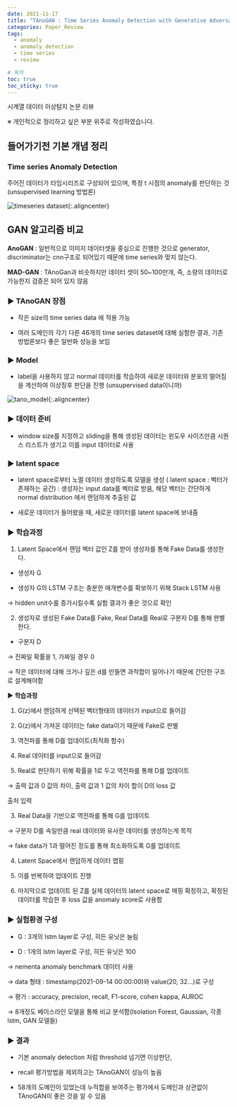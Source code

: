 ```yaml
---
date: 2021-11-17
title: "TAnoGAN : Time Series Anomaly Detection with Generative Adversarial Networks"
categories: Paper_Review
tags:
  - anomaly
  - anomaly detection
  - time series
  - review

# 목차
toc: true  
toc_sticky: true 
---
```


시계열 데이터 이상탐지 논문 리뷰


※ 개인적으로 정리하고 싶은 부분 위주로 작성하였습니다.
​
## 들어가기전 기본 개념 정리
### Time series Anomaly Detection

주어진 데이터가 타임시리즈로 구성되어 있으며, 특정 t 시점의 anomaly를 판단하는 것(unsupervised learning 방법론)

![timeseries dataset]({{https://github.com/wlslwlsl/wlslwlsl.github.io}}/assets/논문리뷰/tano1.png ){:.aligncenter}


## GAN 알고리즘 비교

**AnoGAN** : 일반적으로 이미지 데이터셋을 중심으로 진행한 것으로 generator, discriminator는 cnn구조로 되어있기 때문에 time series와 맞지 않는다.

**MAD-GAN** : TAnoGan과 비슷하지만 데이터 셋이 50~100만개, 즉, 소량의 데이터로 가능한지 검증은 되어 있지 않음

### ▶ TAnoGAN 장점

- 작은 size의 time series data 에 적용 가능

- 여러 도메인의 각기 다른 46개의 time series dataset에 대해 실험한 결과, 기존 방법론보다 좋은 일반화 성능을 보임

### ▶ Model

- label을 사용하지 않고 normal 데이터를 학습하여 새로운 데이터와 분포의 떨어짐을 계산하여 이상징후 판단을 진행 (unsupervised data이니까)

![tano_model]({{https://github.com/wlslwlsl/wlslwlsl.github.io}}/assets/논문리뷰/tano2.png ){:.aligncenter}

### ▶ 데이터 준비

- window size를 지정하고 sliding을 통해 생성된 데이터는 윈도우 사이즈만큼 시퀀스 리스트가 생기고 이를 input 데이터로 사용

### ▶ latent space

- latent space로부터 노멀 데이터 생성하도록 모델을 생성 ( latent space : 벡터가 존재하는 공간) : 생성자는 input data를 벡터로 받음, 해당 벡터는 간단하게 normal distribution 에서 랜덤하게 추출된 값

- 새로운 데이터가 들어왔을 때, 새로운 데이터를 latent space에 보내줌


### ▶ 학습과정

1. Latent Space에서 랜덤 벡터 값인 Z를 받아 생성자를 통해 Fake Data를 생성한다.

- 생성자 G

- 생성자 G의 LSTM 구조는 충분한 매개변수를 확보하기 위해 Stack LSTM 사용

→ hidden unit수를 증가시킬수록 실험 결과가 좋은 것으로 확인

2. 생성자로 생성된 Fake Data를 Fake, Real Data를 Real로 구분자 D를 통해 판별한다.

- 구분자 D

→ 진짜일 확률을 1, 가짜일 경우 0

→ 작은 데이터에 대해 크거나 깊은 d를 만들면 과적합이 일어나기 때문에 간단한 구조로 설계해야함


**▶ 학습과정**

1) G(z)에서 랜덤하게 선택된 벡터형태의 데이터가 input으로 들어감

2) G(z)에서 가져온 데이터는 fake data이기 때문에 Fake로 판별

3) 역전파를 통해 D를 업데이트(최적화 함수)

4) Real 데이터를 input으로 들어감

5) Real로 판단하기 위해 확률을 1로 두고 역전파를 통해 D를 업데이트

→ 출력 값과 0 값의 차이, 출력 값과 1 값의 차이 합이 D의 loss 값

출처 입력


3. Real Data을 기반으로 역전파를 통해 G를 업데이트

→ 구분자 D를 속일만큼 real 데이터와 유사한 데이터를 생성하는게 목적

→ fake data가 1과 떨어진 정도를 통해 최소화하도록 G를 업데이트


4. Latent Space에서 랜덤하게 데이터 맵핑


5. 이를 반복하여 업데이트 진행


6. 마지막으로 업데이트 된 Z를 실제 데이터의 latent space로 매핑 확정하고, 확정된 데이터를 학습한 후 loss 값을 anomaly score로 사용함


### ▶ 실험환경 구성

* G : 3개의 lstm layer로 구성, 히든 유닛은 늘림

* D : 1개의 lstm layer로 구성, 히든 유닛은 100

→ nementa anomaly benchmark 데이터 사용

→ data 형태 : timestamp(2021-09-14 00:00:00)와 value(20, 32...)로 구성

→ 평가 : accuracy, precision, recall, F1-score, cohen kappa, AUROC

→ 8개정도 베이스라인 모델을 통해 비교 분석함(Isolation Forest, Gaussian, 각종 lstm, GAN 모델들)


### ▶ 결과

- 기본 anomaly detection 처럼 threshold 넘기면 이상판단,

- recall 평가방법을 제외하고는 TAnoGAN이 성능이 높음

- 58개의 도메인이 있었는데 누적합을 보여주는 평가에서 도메인과 상관없이 TAnoGAN이 좋은 것을 알 수 있음